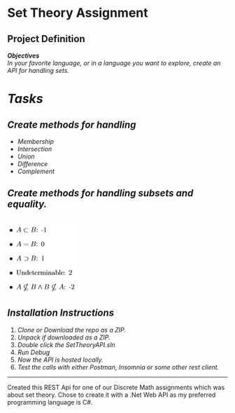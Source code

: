 # Set Theory Assignment
## Project Definition  
**_Objectives_**  
*In your favorite language, or in a language you want to explore, create an API for handling sets.*  
  
# **_Tasks_**  
## *Create methods for handling*
* *Membership*  
* *Intersection*  
* *Union*  
* *Difference*  
* *Complement*  
  
## *Create methods for handling subsets and equality.*
![](https://raw.githubusercontent.com/NikoDyring/SetTheoryAPI/master/fiveCases.png)
---
## *Installation Instructions*
1. *Clone or Download the repo as a ZIP.*
2. *Unpack if downloaded as a ZIP.*
3. *Double click the SetTheoryAPI.sln*
4. *Run Debug*
5. *Now the API is hosted locally.*
6. *Test the calls with either Postman, Insomnia or some other rest client.*
---

Created this REST Api for one of our Discrete Math assignments which was about set theory.
Chose to create it with a .Net Web API as my preferred programming language is C#.
